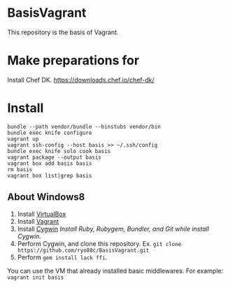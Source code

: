 BasisVagrant
============

This repository is the basis of Vagrant.

# Make preparations for

Install Chef DK.
https://downloads.chef.io/chef-dk/

# Install

```
bundle --path vendor/bundle --binstubs vendor/bin
bundle exec knife configure
vagrant up
vagrant ssh-config --host basis >> ~/.ssh/config
bundle exec knife solo cook basis
vagrant package --output basis
vagrant box add basis basis
rm basis
vagrant box list|grep basis
```

## About Windows8

1. Install [VirtualBox](https://www.virtualbox.org/wiki/Downloads)
2. Install [Vagrant](http://www.vagrantup.com/downloads.html)
3. Install [Cygwin](http://cygwin.com/install.html) *Install Ruby, Rubygem, Bundler, and Git while install Cygwin.*
4. Perform Cygwin, and clone this repository. Ex. `git clone https://github.com/ryo88c/BasisVagrant.git`
5. Perform `gem install lack ffi`.

You can use the VM that already installed basic middlewares.
For example: `vagrant init basis`
